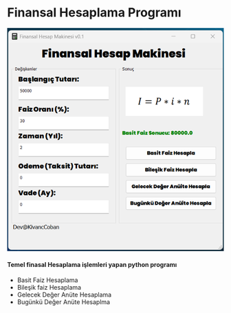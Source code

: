 
# Finansal Hesaplama Programı

![Screenshot](./images/program.png)

#### Temel finasal Hesaplama işlemleri yapan python programı

- Basit Faiz Hesaplama
- Bileşik faiz Hesaplama
- Gelecek Değer Anüte Hesaplama
- Bugünkü Değer Anüte Hesaplma